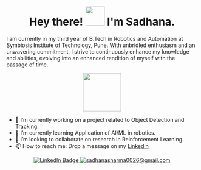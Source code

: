 # <div id="header" align="center">  <b>Hey there! <img src="https://media.giphy.com/media/w1OBpBd7kJqHrJnJ13/giphy.gif" width="50"/> I'm Sadhana.</b>
  </div> 
  
I am currently in my third year of B.Tech in Robotics and Automation at Symbiosis Institute of Technology, Pune. With unbridled enthusiasm and an unwavering commitment, I strive to continuously enhance my knowledge and abilities, evolving into an enhanced rendition of myself with the passage of time.

<div id="header" align="center">
  <img src="https://media.giphy.com/media/M9gbBd9nbDrOTu1Mqx/giphy.gif" width="100"/>
</div>


- 🔭 I’m currently working on a project related to Object Detection and Tracking.
- 🌱 I’m currently learning Application of AI/ML in robotics.
- 👯 I’m looking to collaborate on research in Reinforcement Learning.
- 📫 How to reach me: Drop a message on my [Linkedin](https://www.linkedin.com/in/sadhana-sharma-/)

<div id="badges" align="center">
  <a href="https://www.linkedin.com/in/sadhana-sharma-/">
    <img src="https://img.shields.io/badge/LinkedIn-blue?style=for-the-badge&logo=linkedin&logoColor=white" alt="LinkedIn Badge"/>
  </a>
  <a href="https://mail.google.com/mail/u/0/#inbox?compose=CllgCJvnHwFzZJBxPtCWXtVDcmFFgBQxfdvgTGLMKshBJMRmLZLzjWXQdtfnbtFktHXnhqwjnfg" align="center">
    <img src="https://img.shields.io/badge/Gmail-D14836?style=for-the-badge&logo=gmail&logoColor=white" alt="sadhanasharma0026@gmail.com"/>
  </a>
</div>

